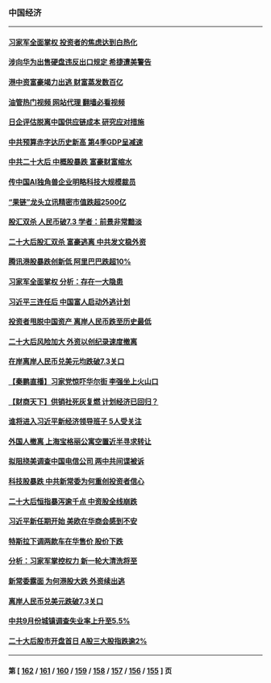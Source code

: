 ### 中国经济
---
#### [习家军全面掌权 投资者的焦虑达到白热化](../../pages/ncid283/n13853461.md?10270445) 
#### [涉向华为出售硬盘违反出口规定 希捷遭美警告](../../pages/ncid283/n13853447.md?10270445) 
#### [港中资富豪竭力出逃 财富蒸发数百亿](../../pages/ncid283/n13852973.md?10270445) 
#### [油管热门视频 网站代理 翻墙必看视频](http://132.145.103.77:81/youtube.html?10270445)
#### [日企评估脱离中国供应链成本 研究应对措施](../../pages/ncid283/n13852972.md?10270445) 
#### [中共预算赤字达历史新高 第4季GDP呈减速](../../pages/ncid283/n13853163.md?10270445) 
#### [中共二十大后 中概股暴跌 富豪财富缩水](../../pages/ncid283/n13852737.md?10270445) 
#### [传中国AI独角兽企业明略科技大规模裁员](../../pages/ncid283/n13852723.md?10270445) 
#### [“果链”龙头立讯精密市值跌超2500亿](../../pages/ncid283/n13852699.md?10270445) 
#### [股汇双杀 人民币破7.3 学者：前景非常黯淡](../../pages/ncid283/n13852668.md?10270445) 
#### [二十大后股汇双杀 富豪逃离 中共发文稳外资](../../pages/ncid283/n13852474.md?10270445) 
#### [腾讯港股暴跌创新低 阿里巴巴跌超10%](../../pages/ncid283/n13852635.md?10270445) 
#### [习家军全面掌权 分析：存在一大隐患](../../pages/ncid283/n13852543.md?10270445) 
#### [习近平三连任后 中国富人启动外逃计划](../../pages/ncid283/n13852407.md?10270445) 
#### [投资者甩脱中国资产 离岸人民币跌至历史最低](../../pages/ncid283/n13852379.md?10270445) 
#### [二十大后风险加大 外资以创纪录速度撤离](../../pages/ncid283/n13852213.md?10270445) 
#### [在岸离岸人民币兑美元均跌破7.3关口](../../pages/ncid283/n13852171.md?10270445) 
#### [【秦鹏直播】习家党惊吓华尔街 李强坐上火山口](../../pages/ncid283/n13852079.md?10270445) 
#### [【财商天下】供销社死灰复燃 计划经济已回归？](../../pages/ncid283/n13852039.md?10270445) 
#### [谁将进入习近平新经济领导班子 5人受关注](../../pages/ncid283/n13852035.md?10270445) 
#### [外国人撤离 上海宝格丽公寓空置近半寻求转让](../../pages/ncid283/n13851639.md?10270445) 
#### [拟阻挠美调查中国电信公司 两中共间谍被诉](../../pages/ncid283/n13851990.md?10270445) 
#### [科技股暴跌 中共新常委为何重创投资者信心](../../pages/ncid283/n13851977.md?10270445) 
#### [二十大后恒指暴泻逾千点 中资股全线崩跌](../../pages/ncid283/n13851857.md?10270445) 
#### [习近平新任期开始 美欧在华商会感到不安](../../pages/ncid283/n13851859.md?10270445) 
#### [特斯拉下调两款车在华售价 股价下跌](../../pages/ncid283/n13851833.md?10270445) 
#### [分析：习家军掌控权力 新一轮大清洗将至](../../pages/ncid283/n13851807.md?10270445) 
#### [新常委露面 为何港股大跌 外资续出逃](../../pages/ncid283/n13851860.md?10270445) 
#### [离岸人民币兑美元跌破7.3关口](../../pages/ncid283/n13851772.md?10270445) 
#### [中共9月份城镇调查失业率上升至5.5%](../../pages/ncid283/n13851718.md?10270445) 
#### [二十大后股市开盘首日 A股三大股指跌逾2%](../../pages/ncid283/n13851710.md?10270445) 

---
#### 第 [ [162](./162.md?10270445) / [161](./161.md?10270445) / [160](./160.md?10270445) / [159](./159.md?10270445) / [158](./158.md?10270445) / [157](./157.md?10270445) / [156](./156.md?10270445) / [155](./155.md?10270445) ] 页
